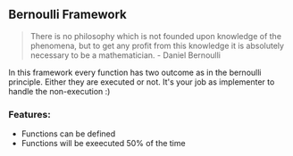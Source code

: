 ## Bernoulli Framework
>There is no philosophy which is not founded upon knowledge of the phenomena, but to get any profit from this knowledge it is absolutely necessary to be a mathematician. - Daniel Bernoulli


In this framework every function has two outcome as in the bernoulli principle. Either they are executed or not. It's your job as implementer to handle the non-execution :)

### Features: 
- Functions can be defined
- Functions will be exeecuted 50% of the time
